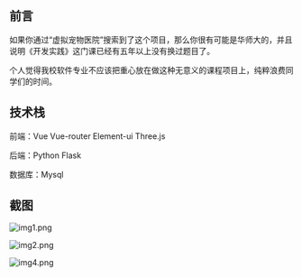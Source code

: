 ## 前言

如果你通过“虚拟宠物医院”搜索到了这个项目，那么你很有可能是华师大的，并且说明《开发实践》这门课已经有五年以上没有换过题目了。

个人觉得我校软件专业不应该把重心放在做这种无意义的课程项目上，纯粹浪费同学们的时间。

## 技术栈

前端：Vue Vue-router Element-ui Three.js 

后端：Python Flask

数据库：Mysql

## 截图

![img1.png](https://i.loli.net/2021/04/28/BEz4Zbmc1IvaFuw.png)

![img2.png](https://i.loli.net/2021/04/28/QFyzmgd8LKaqjY1.png)

![img4.png](https://i.loli.net/2021/04/28/BC2NsSJGLUVtip1.png)

